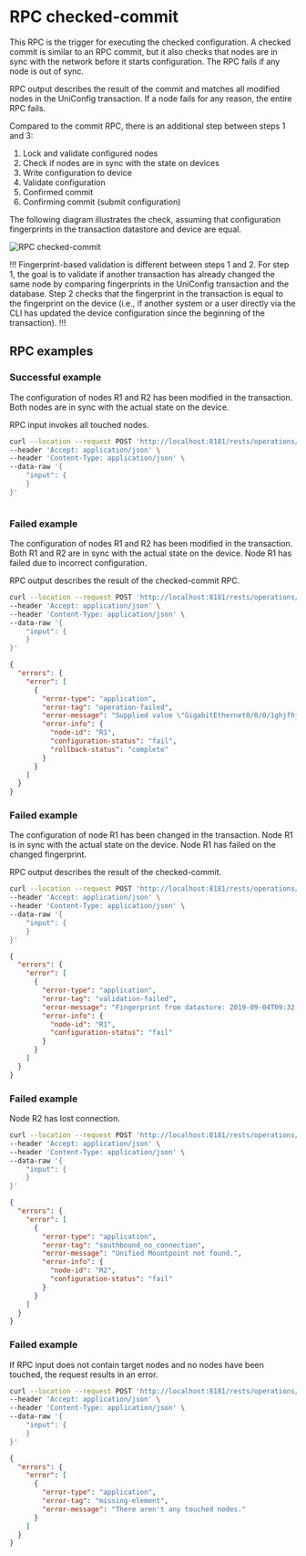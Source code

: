# RPC checked-commit

This RPC is the trigger for executing the checked configuration. A checked
commit is similar to an RPC commit, but it also checks that nodes are in sync
with the network before it starts configuration. The RPC fails if any node is
out of sync.

RPC output describes the result of the commit and matches all modified nodes in
the UniConfig transaction. If a node fails for any reason, the entire RPC fails.

Compared to the commit RPC, there is an additional step between steps 1 and 3:

1. Lock and validate configured nodes
2. Check if nodes are in sync with the state on devices
3. Write configuration to device
4. Validate configuration
5. Confirmed commit
6. Confirming commit (submit configuration)

The following diagram illustrates the check, assuming that configuration
fingerprints in the transaction datastore and device are equal.

![RPC checked-commit](RPC_checked-commit-RPC_checked_commit.svg)

!!!
Fingerprint-based validation is different between steps 1 and 2. For step 1, the
goal is to validate if another transaction has already changed the same node by
comparing fingerprints in the UniConfig transaction and the database. Step 2
checks that the fingerprint in the transaction is equal to the fingerprint on
the device (i.e., if another system or a user directly via the CLI has updated
the device configuration since the beginning of the transaction).
!!!

## RPC examples

### Successful example

The configuration of nodes R1 and R2 has been modified in the transaction. Both
nodes are in sync with the actual state on the device.

RPC input invokes all touched nodes.

```bash RPC Request
curl --location --request POST 'http://localhost:8181/rests/operations/uniconfig-manager:checked-commit' \
--header 'Accept: application/json' \
--header 'Content-Type: application/json' \
--data-raw '{
    "input": {
    }
}'
```

```RPC Response, Status: 204
```

### Failed example

The configuration of nodes R1 and R2 has been modified in the transaction. Both
R1 and R2 are in sync with the actual state on the device. Node R1 has failed
due to incorrect configuration.

RPC output describes the result of the checked-commit RPC.

```bash RPC Request
curl --location --request POST 'http://localhost:8181/rests/operations/uniconfig-manager:checked-commit' \
--header 'Accept: application/json' \
--header 'Content-Type: application/json' \
--data-raw '{
    "input": {
    }
}'
```

```json RPC Response, Status: 500
{
  "errors": {
    "error": [
      {
        "error-type": "application",
        "error-tag": "operation-failed",
        "error-message": "Supplied value \"GigabitEthernet0/0/0/1ghjfhjfhjfghj\" does not match required pattern \"^(([a-zA-Z0-9_]*\\d+/){3,4}\\d+)|(([a-zA-Z0-9_]*\\d+/){3,4}\\d+\\.\\d+)|(([a-zA-Z0-9_]*\\d+/){2}([a-zA-Z0-9_]*\\d+))|(([a-zA-Z0-9_]*\\d+/){2}([a-zA-Z0-9_]+))|([a-zA-Z0-9_-]*\\d+)|([a-zA-Z0-9_-]*\\d+\\.\\d+)|(mpls)|(dwdm)$\"\n",
        "error-info": {
          "node-id": "R1",
          "configuration-status": "fail",
          "rollback-status": "complete"
        }
      }
    ]
  }
}
```

### Failed example

The configuration of node R1 has been changed in the transaction. Node R1 is in
sync with the actual state on the device. Node R1 has failed on the changed
fingerprint.

RPC output describes the result of the checked-commit.

```bash RPC Request
curl --location --request POST 'http://localhost:8181/rests/operations/uniconfig-manager:checked-commit' \
--header 'Accept: application/json' \
--header 'Content-Type: application/json' \
--data-raw '{
    "input": {
    }
}'
```

```json RPC Response, Status: 500
{
  "errors": {
    "error": [
      {
        "error-type": "application",
        "error-tag": "validation-failed",
        "error-message": "Fingerprint from datastore: 2019-09-04T09:32:41 is different than fingerprint from device: 2019-09-04T09:49:01",
        "error-info": {
          "node-id": "R1",
          "configuration-status": "fail"
        }
      }
    ]
  }
}
```

### Failed example

Node R2 has lost connection.

```bash RPC Request
curl --location --request POST 'http://localhost:8181/rests/operations/uniconfig-manager:checked-commit' \
--header 'Accept: application/json' \
--header 'Content-Type: application/json' \
--data-raw '{
    "input": {
    }
}'
```

```json RPC Response, Status: 502
{
  "errors": {
    "error": [
      {
        "error-type": "application",
        "error-tag": "southbound_no_connection",
        "error-message": "Unified Mountpoint not found.",
        "error-info": {
          "node-id": "R2",
          "configuration-status": "fail"
        }
      }
    ]
  }
}
```

### Failed example

If RPC input does not contain target nodes and no nodes have been touched,
the request results in an error.

```bash RPC Request
curl --location --request POST 'http://localhost:8181/rests/operations/uniconfig-manager:checked-commit' \
--header 'Accept: application/json' \
--header 'Content-Type: application/json' \
--data-raw '{
    "input": {
    }
}'
```

```json RPC Response, Status: 400
{
  "errors": {
    "error": [
      {
        "error-type": "application",
        "error-tag": "missing-element",
        "error-message": "There aren't any touched nodes."
      }
    ]
  }
}
```
